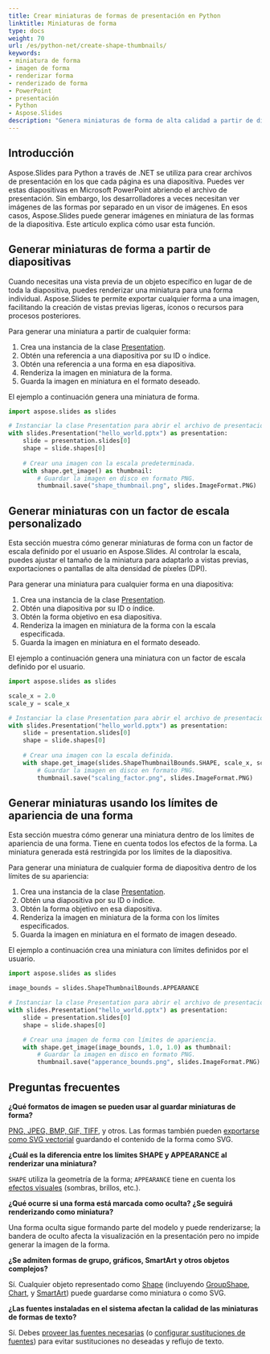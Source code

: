 ```yaml
---
title: Crear miniaturas de formas de presentación en Python
linktitle: Miniaturas de forma
type: docs
weight: 70
url: /es/python-net/create-shape-thumbnails/
keywords:
- miniatura de forma
- imagen de forma
- renderizar forma
- renderizado de forma
- PowerPoint
- presentación
- Python
- Aspose.Slides
description: "Genera miniaturas de forma de alta calidad a partir de diapositivas PowerPoint y OpenDocument con Aspose.Slides para Python a través de .NET – crea y exporta fácilmente miniaturas de presentaciones."
---
```


## **Introducción**

Aspose.Slides para Python a través de .NET se utiliza para crear archivos de presentación en los que cada página es una diapositiva. Puedes ver estas diapositivas en Microsoft PowerPoint abriendo el archivo de presentación. Sin embargo, los desarrolladores a veces necesitan ver imágenes de las formas por separado en un visor de imágenes. En esos casos, Aspose.Slides puede generar imágenes en miniatura de las formas de la diapositiva. Este artículo explica cómo usar esta función.

## **Generar miniaturas de forma a partir de diapositivas**

Cuando necesitas una vista previa de un objeto específico en lugar de de toda la diapositiva, puedes renderizar una miniatura para una forma individual. Aspose.Slides te permite exportar cualquier forma a una imagen, facilitando la creación de vistas previas ligeras, íconos o recursos para procesos posteriores.

Para generar una miniatura a partir de cualquier forma:

1. Crea una instancia de la clase [Presentation](https://reference.aspose.com/slides/python-net/aspose.slides/presentation/).
2. Obtén una referencia a una diapositiva por su ID o índice.
3. Obtén una referencia a una forma en esa diapositiva.
4. Renderiza la imagen en miniatura de la forma.
5. Guarda la imagen en miniatura en el formato deseado.

El ejemplo a continuación genera una miniatura de forma.

```py
import aspose.slides as slides

# Instanciar la clase Presentation para abrir el archivo de presentación.
with slides.Presentation("hello_world.pptx") as presentation:
    slide = presentation.slides[0]
    shape = slide.shapes[0]
    
    # Crear una imagen con la escala predeterminada.
    with shape.get_image() as thumbnail:
        # Guardar la imagen en disco en formato PNG.
        thumbnail.save("shape_thumbnail.png", slides.ImageFormat.PNG)
```

## **Generar miniaturas con un factor de escala personalizado**

Esta sección muestra cómo generar miniaturas de forma con un factor de escala definido por el usuario en Aspose.Slides. Al controlar la escala, puedes ajustar el tamaño de la miniatura para adaptarlo a vistas previas, exportaciones o pantallas de alta densidad de píxeles (DPI).

Para generar una miniatura para cualquier forma en una diapositiva:

1. Crea una instancia de la clase [Presentation](https://reference.aspose.com/slides/python-net/aspose.slides/presentation/).
2. Obtén una diapositiva por su ID o índice.
3. Obtén la forma objetivo en esa diapositiva.
4. Renderiza la imagen en miniatura de la forma con la escala especificada.
5. Guarda la imagen en miniatura en el formato deseado.

El ejemplo a continuación genera una miniatura con un factor de escala definido por el usuario.

```py
import aspose.slides as slides

scale_x = 2.0
scale_y = scale_x

# Instanciar la clase Presentation para abrir el archivo de presentación.
with slides.Presentation("hello_world.pptx") as presentation:
    slide = presentation.slides[0]
    shape = slide.shapes[0]
    
    # Crear una imagen con la escala definida.
    with shape.get_image(slides.ShapeThumbnailBounds.SHAPE, scale_x, scale_y) as thumbnail:
        # Guardar la imagen en disco en formato PNG.
        thumbnail.save("scaling_factor.png", slides.ImageFormat.PNG)
```

## **Generar miniaturas usando los límites de apariencia de una forma**

Esta sección muestra cómo generar una miniatura dentro de los límites de apariencia de una forma. Tiene en cuenta todos los efectos de la forma. La miniatura generada está restringida por los límites de la diapositiva.

Para generar una miniatura de cualquier forma de diapositiva dentro de los límites de su apariencia:

1. Crea una instancia de la clase [Presentation](https://reference.aspose.com/slides/python-net/aspose.slides/presentation/).
2. Obtén una diapositiva por su ID o índice.
3. Obtén la forma objetivo en esa diapositiva.
4. Renderiza la imagen en miniatura de la forma con los límites especificados.
5. Guarda la imagen en miniatura en el formato de imagen deseado.

El ejemplo a continuación crea una miniatura con límites definidos por el usuario.

```py
import aspose.slides as slides

image_bounds = slides.ShapeThumbnailBounds.APPEARANCE

# Instanciar la clase Presentation para abrir el archivo de presentación.
with slides.Presentation("hello_world.pptx") as presentation:
    slide = presentation.slides[0]
    shape = slide.shapes[0]

    # Crear una imagen de forma con límites de apariencia.
    with shape.get_image(image_bounds, 1.0, 1.0) as thumbnail:
        # Guardar la imagen en disco en formato PNG.
        thumbnail.save("apperance_bounds.png", slides.ImageFormat.PNG)
```

## **Preguntas frecuentes**

**¿Qué formatos de imagen se pueden usar al guardar miniaturas de forma?**

[PNG, JPEG, BMP, GIF, TIFF](https://reference.aspose.com/slides/python-net/aspose.slides/imageformat/), y otros. Las formas también pueden [exportarse como SVG vectorial](https://reference.aspose.com/slides/python-net/aspose.slides/shape/write_as_svg/) guardando el contenido de la forma como SVG.

**¿Cuál es la diferencia entre los límites SHAPE y APPEARANCE al renderizar una miniatura?**

`SHAPE` utiliza la geometría de la forma; `APPEARANCE` tiene en cuenta los [efectos visuales](/slides/es/python-net/shape-effect/) (sombras, brillos, etc.).

**¿Qué ocurre si una forma está marcada como oculta? ¿Se seguirá renderizando como miniatura?**

Una forma oculta sigue formando parte del modelo y puede renderizarse; la bandera de oculto afecta la visualización en la presentación pero no impide generar la imagen de la forma.

**¿Se admiten formas de grupo, gráficos, SmartArt y otros objetos complejos?**

Sí. Cualquier objeto representado como [Shape](https://reference.aspose.com/slides/python-net/aspose.slides/shape/) (incluyendo [GroupShape](https://reference.aspose.com/slides/python-net/aspose.slides/groupshape/), [Chart](https://reference.aspose.com/slides/python-net/aspose.slides.charts/chart/), y [SmartArt](https://reference.aspose.com/slides/python-net/aspose.slides.smartart/smartart/)) puede guardarse como miniatura o como SVG.

**¿Las fuentes instaladas en el sistema afectan la calidad de las miniaturas de formas de texto?**

Sí. Debes [proveer las fuentes necesarias](/slides/es/python-net/custom-font/) (o [configurar sustituciones de fuentes](/slides/es/python-net/font-substitution/)) para evitar sustituciones no deseadas y reflujo de texto.